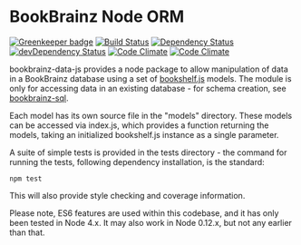 # BookBrainz Node ORM

[![Greenkeeper badge](https://badges.greenkeeper.io/bookbrainz/bookbrainz-data-js.svg)](https://greenkeeper.io/)
[![Build Status](https://img.shields.io/travis/bookbrainz/bookbrainz-data-js.svg)](https://travis-ci.org/bookbrainz/bookbrainz-data-js)
[![Dependency Status](https://img.shields.io/david/bookbrainz/bookbrainz-data-js.svg)](https://david-dm.org/bookbrainz/bookbrainz-data-js)
[![devDependency Status](https://img.shields.io/david/dev/bookbrainz/bookbrainz-data-js.svg)](https://david-dm.org/bookbrainz/bookbrainz-data-js#info=devDependencies)
[![Code Climate](https://img.shields.io/codeclimate/github/bookbrainz/bookbrainz-data-js.svg)](https://codeclimate.com/github/bookbrainz/bookbrainz-data-js)
[![Code Climate](https://img.shields.io/codeclimate/coverage/github/bookbrainz/bookbrainz-data-js.svg)](https://codeclimate.com/github/bookbrainz/bookbrainz-data-js/coverage)

bookbrainz-data-js provides a node package to allow manipulation of data in a BookBrainz database using a set
of [bookshelf.js](http://bookshelfjs.org/) models. The module is only for accessing data in an existing database - for schema creation, see [bookbrainz-sql](https://github.com/bookbrainz/bookbrainz-sql).

Each model has its own source file in the "models" directory. These models can be accessed via index.js, which provides a function returning the models, taking an initialized bookshelf.js instance as a single parameter.

A suite of simple tests is provided in the tests directory - the command for running the tests, following dependency installation, is the standard:

    npm test

This will also provide style checking and coverage information.

Please note, ES6 features are used within this codebase, and it has only been tested in Node 4.x. It may also work in Node 0.12.x, but not any earlier than that.
